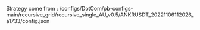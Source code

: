 Strategy come from : /configs/DotCom/pb-configs-main/recursive_grid/recursive_single_AU_v0.5/ANKRUSDT_20221106112026_a1733/config.json